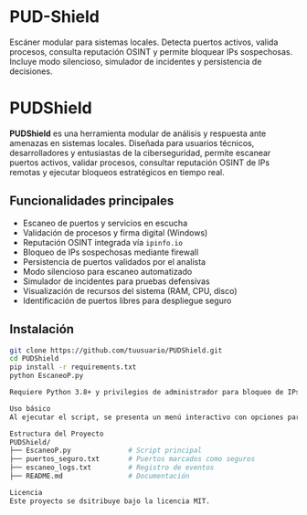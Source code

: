 # PUD-Shield
Escáner modular para sistemas locales. Detecta puertos activos, valida procesos, consulta reputación OSINT y permite bloquear IPs sospechosas. Incluye modo silencioso, simulador de incidentes y persistencia de decisiones.

# PUDShield

**PUDShield** es una herramienta modular de análisis y respuesta ante amenazas en sistemas locales. Diseñada para usuarios técnicos, desarrolladores y entusiastas de la ciberseguridad, permite escanear puertos activos, validar procesos, consultar reputación OSINT de IPs remotas y ejecutar bloqueos estratégicos en tiempo real.

## Funcionalidades principales

- Escaneo de puertos y servicios en escucha
- Validación de procesos y firma digital (Windows)
- Reputación OSINT integrada vía `ipinfo.io`
- Bloqueo de IPs sospechosas mediante firewall
- Persistencia de puertos validados por el analista
- Modo silencioso para escaneo automatizado
- Simulador de incidentes para pruebas defensivas
- Visualización de recursos del sistema (RAM, CPU, disco)
- Identificación de puertos libres para despliegue seguro

## Instalación

```bash
git clone https://github.com/tuusuario/PUDShield.git
cd PUDShield
pip install -r requirements.txt
python EscaneoP.py

Requiere Python 3.8+ y privilegios de administrador para bloqueo de IPs en Windows.

Uso básico
Al ejecutar el script, se presenta un menú interactivo con opciones para escanear, analizar, validar y responder ante conexiones sospechosas. Las decisiones del analista se registran en archivos persistentes (puertos_seguro.txt, escaneo_logs.txt).

Estructura del Proyecto
PUDShield/
├── EscaneoP.py              # Script principal
├── puertos_seguro.txt       # Puertos marcados como seguros
├── escaneo_logs.txt         # Registro de eventos
├── README.md                # Documentación

Licencia
Este proyecto se dsitribuye bajo la licencia MIT.
